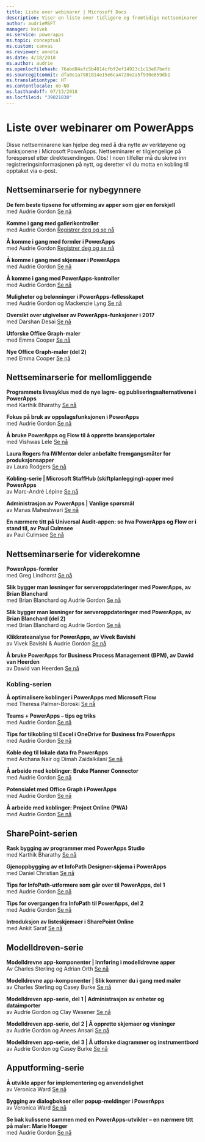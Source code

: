 ```yaml
---
title: Liste over webinarer | Microsoft Docs
description: Viser en liste over tidligere og fremtidige nettseminarer, inkludert klokkeslett/dato og hvilke emner som tas opp.
author: audrieMSFT
manager: kvivek
ms.service: powerapps
ms.topic: conceptual
ms.custom: canvas
ms.reviewer: anneta
ms.date: 4/18/2018
ms.author: audrie
ms.openlocfilehash: 76abd84afc5b4814cfbf2ef14923c1c13e87befb
ms.sourcegitcommit: dfa0e1a7981814e15e6ca4720e2a5f930e859db1
ms.translationtype: HT
ms.contentlocale: nb-NO
ms.lasthandoff: 07/13/2018
ms.locfileid: "39021830"
---
```

# <a name="powerapps-webinar-listing"></a>Liste over webinarer om PowerApps #
Disse nettseminarene kan hjelpe deg med å dra nytte av verktøyene og funksjonene i Microsoft PowerApps. Nettseminarer er tilgjengelige på forespørsel etter direktesendingen. Obs! I noen tilfeller må du skrive inn registreringsinformasjonen på nytt, og deretter vil du motta en kobling til opptaket via e-post. 

## <a name="beginner-webinar-series"></a>Nettseminarserie for nybegynnere ##
**De fem beste tipsene for utforming av apper som gjør en forskjell**
<br>med Audrie Gordon [Se nå](https://powerusers.microsoft.com/t5/Live-Events-and-Webinars/Top-5-tips-for-designing-and-building-PowerApps-that-mean/m-p/116843)

**Komme i gang med gallerikontroller**
<br>med Audrie Gordon [Registrer deg og se nå](https://info.microsoft.com/US-EAD-WBNR-FY17-02Feb-28-GettingStartedwithPowerAppsGalleries300759_01Registration-ForminBody.html)

**Å komme i gang med formler i PowerApps**
<br>med Audrie Gordon [Registrer deg og se nå](https://info.microsoft.com/US-EAD-WBNR-FY17-03Mar-14-GettingStartedwithPowerAppsFormulas300770_01Registration-ForminBody.html)

**Å komme i gang med skjemaer i PowerApps**
<br>med Audrie Gordon [Se nå](https://powerusers.microsoft.com/t5/Live-Events-and-Webinars/Getting-Started-with-PowerApp-Forms/m-p/116842)

**Å komme i gang med PowerApps-kontroller**
<br>med Audrie Gordon [Se nå](https://powerusers.microsoft.com/t5/Live-Events-and-Webinars/Introduction-to-PowerApps-Controls/m-p/116844)

**Muligheter og belønninger i PowerApps-fellesskapet**
<br> med Audrie Gordon og Mackenzie Lyng [Se nå](https://powerusers.microsoft.com/t5/Live-Events-and-Webinars/PowerApps-Community-Opportunities-and-Rewards/m-p/116856)

**Oversikt over utgivelser av PowerApps-funksjoner i 2017**
<br>med Darshan Desai [Se nå](https://powerusers.microsoft.com/t5/Live-Events-and-Webinars/Overview-of-PowerApps-Feature-Releases-for-2017/m-p/116858)

**Utforske Office Graph-maler**
<br>med Emma Cooper [Se nå](https://powerusers.microsoft.com/t5/Live-Events-and-Webinars/Getting-Started-New-Office-Graph-Templates-Part-1-by-Emma-Cooper/m-p/81860)

**Nye Office Graph-maler (del 2)**
<br>med Emma Cooper [Se nå](https://powerusers.microsoft.com/t5/Live-Events-and-Webinars/Getting-Started-New-Office-Graph-Templates-Part-2-by-Emma-Cooper/m-p/116840)

## <a name="intermediate-webinar-series"></a>Nettseminarserie for mellomliggende ##
**Programmets livssyklus med de nye lagre- og publiseringsalternativene i PowerApps**
<br>med Karthik Bharathy [Se nå](https://powerusers.microsoft.com/t5/Live-Events-and-Webinars/Application-LIfecycle-with-the-new-Save-and-publish-options-in/m-p/116860)

**Fokus på bruk av oppslagsfunksjonen i PowerApps**
<br>med Audrie Gordon [Se nå](https://powerusers.microsoft.com/t5/Live-Events-and-Webinars/PowerApps-Focus-on-Using-the-Lookup-Function/m-p/116866)

**Å bruke PowerApps og Flow til å opprette bransjeportaler**
<br>med Vishwas Lele [Se nå](https://powerusers.microsoft.com/t5/Live-Events-and-Webinars/Using-PowerApps-and-Flow-to-create-Line-of-Business-portals-by/m-p/116869)

**Laura Rogers fra IWMentor deler anbefalte fremgangsmåter for produksjonsapper**
<br>av Laura Rodgers [Se nå](https://powerusers.microsoft.com/t5/Live-Events-and-Webinars/Laura-Rogers-from-IWMentor-Shares-Best-Practices-for-Production/m-p/116871)

**Kobling-serie | Microsoft StaffHub (skiftplanlegging)-apper med PowerApps**
<br>av Marc-André Lépine [Se nå](https://powerusers.microsoft.com/t5/Live-Events-and-Webinars/Connector-Series-Shift-Scheduling-Apps-with-PowerApps-StaffHub/m-p/122036)

**Administrasjon av PowerApps | Vanlige spørsmål**
<br>av Manas Maheshwari [Se nå](https://powerusers.microsoft.com/t5/Live-Events-and-Webinars/PowerApps-Administration-FAQ/m-p/127369#M44)

**En nærmere titt på Universal Audit-appen: se hva PowerApps og Flow er i stand til, av Paul Culmsee**
<br>av Paul Culmsee [Se nå](https://powerusers.microsoft.com/t5/Live-Events-and-Webinars/Inside-the-Universal-Audit-App-See-what-PowerApps-and-Flow-are/m-p/127370#M45)

## <a name="advanced-webinar-series"></a>Nettseminarserie for viderekomne ##
**PowerApps-formler**
<br>med Greg Lindhorst [Se nå](https://powerusers.microsoft.com/t5/Live-Events-and-Webinars/Deep-dive-on-formulas-by-Greg-Lindhorst/m-p/116899)

**Slik bygger man løsninger for serveroppdateringer med PowerApps, av Brian Blanchard**
<br>med Brian Blanchard og Audrie Gordon [Se nå](https://powerusers.microsoft.com/t5/Live-Events-and-Webinars/Building-Server-Patching-Solutions-with-PowerApps-by-Brian/m-p/116901)

**Slik bygger man løsninger for serveroppdateringer med PowerApps, av Brian Blanchard (del 2)**
<br>med Brian Blanchard og Audrie Gordon [Se nå](https://powerusers.microsoft.com/t5/Live-Events-and-Webinars/Building-Server-Patching-Solutions-with-PowerApps-by-Brian/m-p/116902)

**Klikkrateanalyse for PowerApps, av Vivek Bavishi**
<br>av Vivek Bavishi & Audrie Gordon [Se nå](https://powerusers.microsoft.com/t5/Live-Events-and-Webinars/Click-Through-PowerApps-Analytics-by-Vivek-Bavishi/m-p/116906)

 **Å bruke PowerApps for Business Process Management (BPM), av Dawid van Heerden**
<br>av Dawid van Heerden [Se nå](https://powerusers.microsoft.com/t5/Live-Events-and-Webinars/Using-PowerApps-and-Flow-for-Business-Process-Management/m-p/116907)

### <a name="connector-series"></a>Kobling-serien ###
**Å optimalisere koblinger i PowerApps med Microsoft Flow**
<br>med Theresa Palmer-Boroski [Se nå](https://powerusers.microsoft.com/t5/Live-Events-and-Webinars/Optimizing-Connectors-in-PowerApps-and-Microsoft-Flow-by-Theresa/m-p/116874)

**Teams + PowerApps – tips og triks**
<br>med Audrie Gordon [Se nå](https://powerusers.microsoft.com/t5/Live-Events-and-Webinars/Teams-PowerApps-Tips-and-Tricks/m-p/116846)

**Tips for tilkobling til Excel i OneDrive for Business fra PowerApps**
<br>med Audrie Gordon [Se nå](https://powerusers.microsoft.com/t5/Live-Events-and-Webinars/Pro-tips-for-connecting-to-Excel-from-PowerApps-by-Audrie-Gordon/m-p/116881)

**Koble deg til lokale data fra PowerApps**
<br>med Archana Nair og Dimah Zaidalkilani [Se nå](https://powerusers.microsoft.com/t5/Live-Events-and-Webinars/Connecting-to-On-Premises-Data-from-PowerApps/m-p/116885)

**Å arbeide med koblinger: Bruke Planner Connector**
<br> med Audrie Gordon [Se nå](https://powerusers.microsoft.com/t5/Live-Events-and-Webinars/Using-the-Planner-Connector/m-p/116886)

**Potensialet med Office Graph i PowerApps**
<br>med Audrie Gordon [Se nå](https://powerusers.microsoft.com/t5/Live-Events-and-Webinars/The-Power-of-Office-Graph-with-PowerApps/m-p/116888)

**Å arbeide med koblinger: Project Online (PWA)**
<br>med Audrie Gordon [Se nå](https://powerusers.microsoft.com/t5/Live-Events-and-Webinars/Connecting-to-Project-Online-PWA/m-p/116889)

## <a name="sharepoint-series"></a>SharePoint-serien ##
**Rask bygging av programmer med PowerApps Studio**
<br>med Karthik Bharathy [Se nå](https://powerusers.microsoft.com/t5/Live-Events-and-Webinars/Rapidly-build-applications-with-PowerApps-Studio/m-p/116849)

**Gjenoppbygging av et InfoPath Designer-skjema i PowerApps**
<br>med Daniel Christian [Se nå](https://powerusers.microsoft.com/t5/Live-Events-and-Webinars/Rebuilding-an-InfoPath-Designer-Form/m-p/116909)

**Tips for InfoPath-utformere som går over til PowerApps, del 1**
<br>med Audrie Gordon [Se nå](https://powerusers.microsoft.com/t5/Live-Events-and-Webinars/Tips-for-InfoPath-Designers-Transitioning-to-PowerApps-Part-1/m-p/116910)

**Tips for overgangen fra InfoPath til PowerApps, del 2**
<br>med Audrie Gordon [Se nå](https://powerusers.microsoft.com/t5/Live-Events-and-Webinars/Tips-for-InfoPath-Designers-Transitioning-to-PowerApps-Part-2/m-p/116912)

**Introduksjon av listeskjemaer i SharePoint Online**
<br>med Ankit Saraf [Se nå](https://powerusers.microsoft.com/t5/Live-Events-and-Webinars/Introducing-List-Forms-in-SharePoint-Online/m-p/116916)

## <a name="model-driven-series"></a>Modelldreven-serie ##
**Modelldrevne app-komponenter | Innføring i modelldrevne apper**
<br>Av Charles Sterling og Adrian Orth [Se nå](https://powerusers.microsoft.com/t5/Live-Events-and-Webinars/Model-Driven-App-Series-Introduction-to-Model-Driven-Apps/m-p/116820)

**Modelldrevne app-komponenter | Slik kommer du i gang med maler**
<br>av Charles Sterling og Casey Burke [Se nå](https://powerusers.microsoft.com/t5/Live-Events-and-Webinars/Understanding-Model-Driven-App-Templates/m-p/116833)

**Modelldreven app-serie, del 1 | Administrasjon av enheter og dataimporter**
<br>av Audrie Gordon og Clay Wesener [Se nå](https://powerusers.microsoft.com/t5/Live-Events-and-Webinars/Model-Driven-App-Components-Part-1-Managing-Entities-and-Data/m-p/116837)

**Modelldreven app-serie, del 2 | Å opprette skjemaer og visninger**
<br>av Audrie Gordon og Anees Ansari [Se nå](https://powerusers.microsoft.com/t5/Live-Events-and-Webinars/Model-Driven-App-Components-Part-2-Creating-Forms-and-Views-with/m-p/116838)

**Modelldreven app-serie, del 3 | Å utforske diagrammer og instrumentbord**
<br>av Audrie Gordon og Casey Burke [Se nå](https://powerusers.microsoft.com/t5/Live-Events-and-Webinars/Model-Driven-App-Components-Part-3-Exploring-Charts-and/m-p/119732)

## <a name="app-designer-series"></a>Apputforming-serie ##
**Å utvikle apper for implementering og anvendelighet**
<br>av Veronica Ward [Se nå](https://powerusers.microsoft.com/t5/Live-Events-and-Webinars/Building-Apps-for-Adoption-and-Usability-with-Veronica-Ward/m-p/117625#M38)

**Bygging av dialogbokser eller popup-meldinger i PowerApps**
<br>av Veronica Ward [Se nå](https://powerusers.microsoft.com/t5/Live-Events-and-Webinars/Building-Dialogs-in-PowerApps-by-Veronica-Ward/m-p/117627#M39)

**Se bak kulissene sammen med en PowerApps-utvikler – en nærmere titt på maler: Marie Hoeger**
<br>med Audrie Gordon [Se nå](https://powerusers.microsoft.com/t5/Live-Events-and-Webinars/Developer-Intro-and-Discussing-Templates/m-p/116848)
